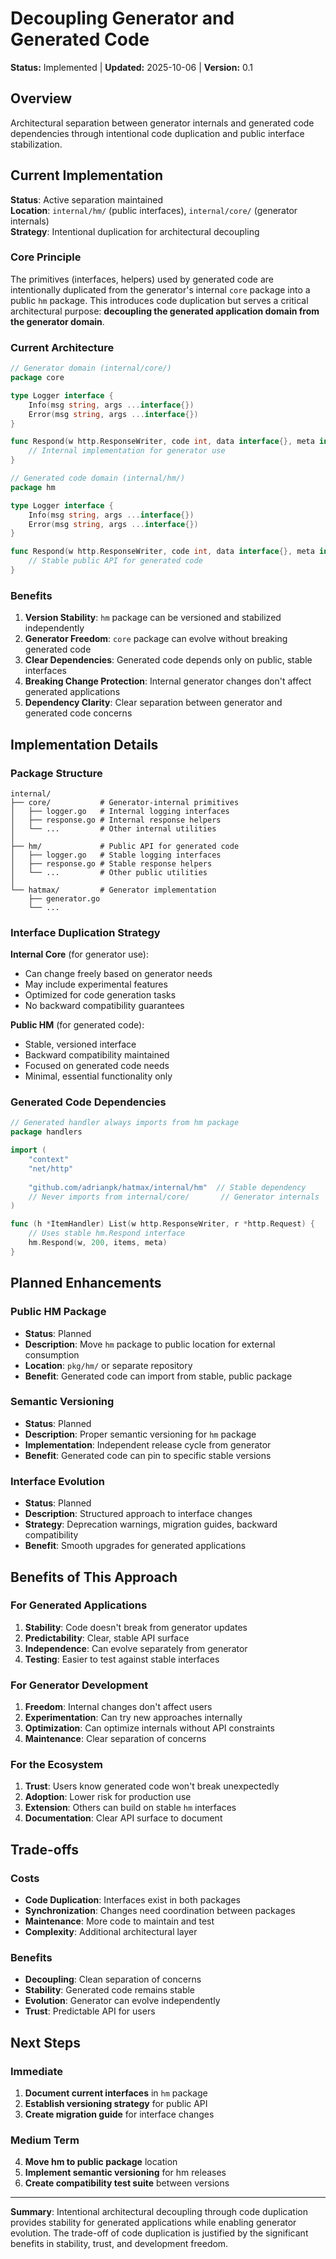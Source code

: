 # Decoupling Generator and Generated Code

**Status:** Implemented | **Updated:** 2025-10-06 | **Version:** 0.1

## Overview

Architectural separation between generator internals and generated code dependencies through intentional code duplication and public interface stabilization.

## Current Implementation

**Status**: Active separation maintained  
**Location**: `internal/hm/` (public interfaces), `internal/core/` (generator internals)  
**Strategy**: Intentional duplication for architectural decoupling

### Core Principle

The primitives (interfaces, helpers) used by generated code are intentionally duplicated from the generator's internal `core` package into a public `hm` package. This introduces code duplication but serves a critical architectural purpose: **decoupling the generated application domain from the generator domain**.

### Current Architecture

```go path=null start=null
// Generator domain (internal/core/)
package core

type Logger interface {
    Info(msg string, args ...interface{})
    Error(msg string, args ...interface{})
}

func Respond(w http.ResponseWriter, code int, data interface{}, meta interface{}) {
    // Internal implementation for generator use
}
```

```go path=null start=null
// Generated code domain (internal/hm/)
package hm

type Logger interface {
    Info(msg string, args ...interface{})
    Error(msg string, args ...interface{})
}

func Respond(w http.ResponseWriter, code int, data interface{}, meta interface{}) {
    // Stable public API for generated code
}
```

### Benefits

1. **Version Stability**: `hm` package can be versioned and stabilized independently
2. **Generator Freedom**: `core` package can evolve without breaking generated code
3. **Clear Dependencies**: Generated code depends only on public, stable interfaces
4. **Breaking Change Protection**: Internal generator changes don't affect generated applications
5. **Dependency Clarity**: Clear separation between generator and generated code concerns

## Implementation Details

### Package Structure

```text path=null start=null
internal/
├── core/           # Generator-internal primitives
│   ├── logger.go   # Internal logging interfaces
│   ├── response.go # Internal response helpers
│   └── ...         # Other internal utilities
│
├── hm/             # Public API for generated code
│   ├── logger.go   # Stable logging interfaces
│   ├── response.go # Stable response helpers
│   └── ...         # Other public utilities
│
└── hatmax/         # Generator implementation
    ├── generator.go
    └── ...
```

### Interface Duplication Strategy

**Internal Core** (for generator use):
- Can change freely based on generator needs
- May include experimental features
- Optimized for code generation tasks
- No backward compatibility guarantees

**Public HM** (for generated code):
- Stable, versioned interface
- Backward compatibility maintained
- Focused on generated code needs
- Minimal, essential functionality only

### Generated Code Dependencies

```go path=null start=null
// Generated handler always imports from hm package
package handlers

import (
    "context"
    "net/http"
    
    "github.com/adrianpk/hatmax/internal/hm"  // Stable dependency
    // Never imports from internal/core/       // Generator internals
)

func (h *ItemHandler) List(w http.ResponseWriter, r *http.Request) {
    // Uses stable hm.Respond interface
    hm.Respond(w, 200, items, meta)
}
```

## Planned Enhancements

### Public HM Package
- **Status**: Planned
- **Description**: Move `hm` package to public location for external consumption
- **Location**: `pkg/hm/` or separate repository
- **Benefit**: Generated code can import from stable, public package

### Semantic Versioning
- **Status**: Planned
- **Description**: Proper semantic versioning for `hm` package
- **Implementation**: Independent release cycle from generator
- **Benefit**: Generated code can pin to specific stable versions

### Interface Evolution
- **Status**: Planned
- **Description**: Structured approach to interface changes
- **Strategy**: Deprecation warnings, migration guides, backward compatibility
- **Benefit**: Smooth upgrades for generated applications

## Benefits of This Approach

### For Generated Applications
1. **Stability**: Code doesn't break from generator updates
2. **Predictability**: Clear, stable API surface
3. **Independence**: Can evolve separately from generator
4. **Testing**: Easier to test against stable interfaces

### For Generator Development
1. **Freedom**: Internal changes don't affect users
2. **Experimentation**: Can try new approaches internally
3. **Optimization**: Can optimize internals without API constraints
4. **Maintenance**: Clear separation of concerns

### For the Ecosystem
1. **Trust**: Users know generated code won't break unexpectedly
2. **Adoption**: Lower risk for production use
3. **Extension**: Others can build on stable `hm` interfaces
4. **Documentation**: Clear API surface to document

## Trade-offs

### Costs
- **Code Duplication**: Interfaces exist in both packages
- **Synchronization**: Changes need coordination between packages
- **Maintenance**: More code to maintain and test
- **Complexity**: Additional architectural layer

### Benefits
- **Decoupling**: Clean separation of concerns
- **Stability**: Generated code remains stable
- **Evolution**: Generator can evolve independently
- **Trust**: Predictable API for users

## Next Steps

### Immediate
1. **Document current interfaces** in `hm` package
2. **Establish versioning strategy** for public API
3. **Create migration guide** for interface changes

### Medium Term
4. **Move hm to public package** location
5. **Implement semantic versioning** for hm releases
6. **Create compatibility test suite** between versions

---

**Summary**: Intentional architectural decoupling through code duplication provides stability for generated applications while enabling generator evolution. The trade-off of code duplication is justified by the significant benefits in stability, trust, and development freedom.
